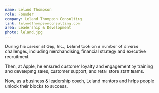 ```yaml
---
name: Leland Thompson
role: Founder
company: Leland Thompson Consulting
link: lelandthompsonconsulting.com
area: Leadership & Development
photo: leland.jpg
---
```


During his career at Gap, Inc., Leland took on a number of diverse challenges, including merchandising, financial strategy and executive recruitment.

Then, at Apple, he ensured customer loyalty and engagement by training and developing sales, customer support, and retail store staff teams.

Now, as a business & leadership coach, Leland mentors and helps people unlock their blocks to success.


